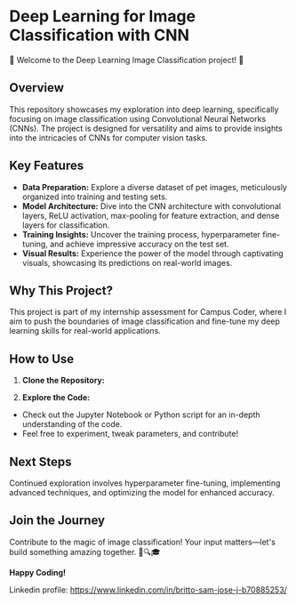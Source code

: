 # Deep Learning for Image Classification with CNN

🌟 Welcome to the Deep Learning Image Classification project! 🌟

## Overview

This repository showcases my exploration into deep learning, specifically focusing on image classification using Convolutional Neural Networks (CNNs). The project is designed for versatility and aims to provide insights into the intricacies of CNNs for computer vision tasks.

## Key Features

- **Data Preparation:** Explore a diverse dataset of pet images, meticulously organized into training and testing sets.
- **Model Architecture:** Dive into the CNN architecture with convolutional layers, ReLU activation, max-pooling for feature extraction, and dense layers for classification.
- **Training Insights:** Uncover the training process, hyperparameter fine-tuning, and achieve impressive accuracy on the test set.
- **Visual Results:** Experience the power of the model through captivating visuals, showcasing its predictions on real-world images.

## Why This Project?

This project is part of my internship assessment for Campus Coder, where I aim to push the boundaries of image classification and fine-tune my deep learning skills for real-world applications.

## How to Use

1. **Clone the Repository:**

2. **Explore the Code:**
- Check out the Jupyter Notebook or Python script for an in-depth understanding of the code.
- Feel free to experiment, tweak parameters, and contribute!

## Next Steps

Continued exploration involves hyperparameter fine-tuning, implementing advanced techniques, and optimizing the model for enhanced accuracy.

## Join the Journey

Contribute to the magic of image classification! Your input matters—let's build something amazing together. 🚀🔍🎓

**Happy Coding!**

Linkedin profile: https://www.linkedin.com/in/britto-sam-jose-j-b70885253/

